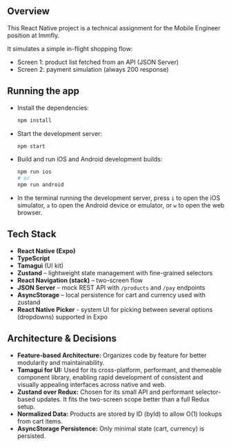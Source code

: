 ## Overview

This React Native project is a technical assignment for the Mobile Engineer position at Immfly.

It simulates a simple in-flight shopping flow:

- Screen 1: product list fetched from an API (JSON Server)
- Screen 2: payment simulation (always 200 response)

## Running the app

- Install the dependencies:

  ```sh
  npm install
  ```

- Start the development server:

  ```sh
  npm start
  ```

- Build and run iOS and Android development builds:

  ```sh
  npm run ios
  # or
  npm run android
  ```

- In the terminal running the development server, press `i` to open the iOS simulator, `a` to open the Android device or emulator, or `w` to open the web browser.

## Tech Stack

- **React Native (Expo)**
- **TypeScript**
- **Tamagui** (UI kit)
- **Zustand** – lightweight state management with fine-grained selectors
- **React Navigation (stack)** – two-screen flow
- **JSON Server** – mock REST API with `/products` and `/pay` endpoints
- **AsyncStorage** – local persistence for cart and currency used with zustand
- **React Native Picker** - system UI for picking between several options (dropdowns) supported in Expo

## Architecture & Decisions

- **Feature-based Architecture:** Organizes code by feature for better modularity and maintainability.
- **Tamagui for UI:** Used for its cross-platform, performant, and themeable component library, enabling rapid development of consistent and visually appealing interfaces across native and web.
- **Zustand over Redux:** Chosen for its small API and performant selector-based updates.
  It fits the two-screen scope better than a full Redux setup.
- **Normalized Data:** Products are stored by ID (byId) to allow O(1) lookups from cart items.
- **AsyncStorage Persistence:** Only minimal state (cart, currency) is persisted.

